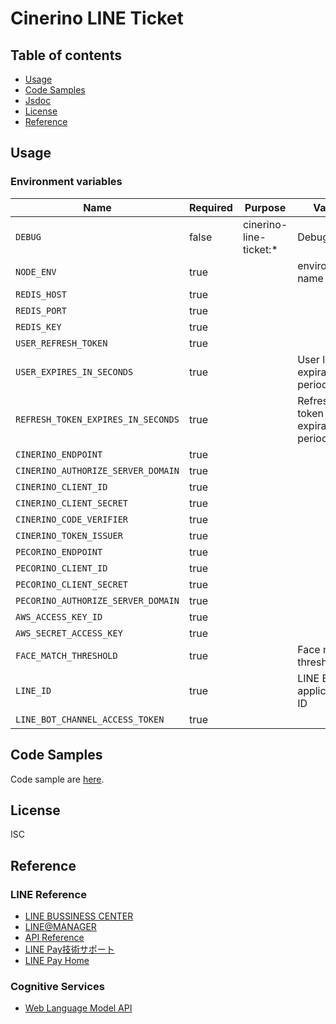 # Cinerino LINE Ticket

## Table of contents

* [Usage](#usage)
* [Code Samples](#code-samples)
* [Jsdoc](#jsdoc)
* [License](#license)
* [Reference](#reference)

## Usage

### Environment variables

| Name                               | Required | Purpose                | Value                           |
|------------------------------------|----------|------------------------|---------------------------------|
| `DEBUG`                            | false    | cinerino-line-ticket:* | Debug                           |
| `NODE_ENV`                         | true     |                        | environment name                |
| `REDIS_HOST`                       | true     |                        |                                 |
| `REDIS_PORT`                       | true     |                        |                                 |
| `REDIS_KEY`                        | true     |                        |                                 |
| `USER_REFRESH_TOKEN`               | true     |                        |                                 |
| `USER_EXPIRES_IN_SECONDS`          | true     |                        | User login expiration period    |
| `REFRESH_TOKEN_EXPIRES_IN_SECONDS` | true     |                        | Refresh token expiration period |
| `CINERINO_ENDPOINT`                | true     |                        |                                 |
| `CINERINO_AUTHORIZE_SERVER_DOMAIN` | true     |                        |                                 |
| `CINERINO_CLIENT_ID`               | true     |                        |                                 |
| `CINERINO_CLIENT_SECRET`           | true     |                        |                                 |
| `CINERINO_CODE_VERIFIER`           | true     |                        |                                 |
| `CINERINO_TOKEN_ISSUER`            | true     |                        |                                 |
| `PECORINO_ENDPOINT`                | true     |                        |                                 |
| `PECORINO_CLIENT_ID`               | true     |                        |                                 |
| `PECORINO_CLIENT_SECRET`           | true     |                        |                                 |
| `PECORINO_AUTHORIZE_SERVER_DOMAIN` | true     |                        |                                 |
| `AWS_ACCESS_KEY_ID`                | true     |                        |                                 |
| `AWS_SECRET_ACCESS_KEY`            | true     |                        |                                 |
| `FACE_MATCH_THRESHOLD`             | true     |                        | Face match threshold            |
| `LINE_ID`                          | true     |                        | LINE Bot application ID         |
| `LINE_BOT_CHANNEL_ACCESS_TOKEN`    | true     |                        |                                 |

## Code Samples

Code sample are [here](https://github.com/cinerino/line-ticket/tree/master/example).

## License

ISC

## Reference

### LINE Reference

* [LINE BUSSINESS CENTER](https://business.line.me/ja/)
* [LINE@MANAGER](https://admin-official.line.me/)
* [API Reference](https://devdocs.line.me/ja/)
* [LINE Pay技術サポート](https://pay.line.me/jp/developers/documentation/download/tech?locale=ja_JP)
* [LINE Pay Home](https://pay.line.me/jp/)

### Cognitive Services

* [Web Language Model API](https://westus.dev.cognitive.microsoft.com/docs/services/55de9ca4e597ed1fd4e2f104/operations/55de9ca4e597ed19b0de8a51)
